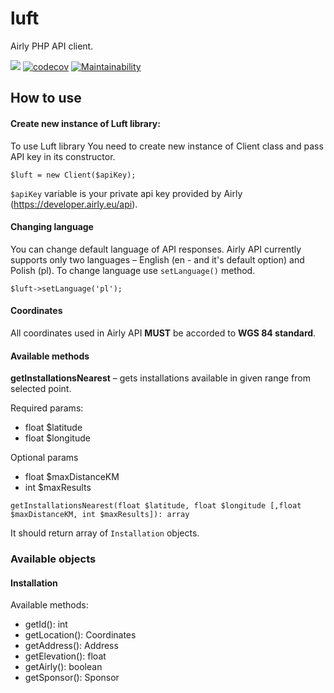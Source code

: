 # luft
Airly PHP API client. 

![](https://github.com/avantar/luft/workflows/build/badge.svg)
[![codecov](https://codecov.io/gh/AvantaR/luft/branch/master/graph/badge.svg)](https://codecov.io/gh/AvantaR/luft)
[![Maintainability](https://api.codeclimate.com/v1/badges/d9e734016ed9ffe9c3b3/maintainability)](https://codeclimate.com/github/AvantaR/luft/maintainability)


## How to use

#### Create new instance of Luft library:

To use Luft library You need to create new instance of Client class and pass API key in its constructor.
```
$luft = new Client($apiKey);
```
```$apiKey``` variable is your private api key provided by Airly (https://developer.airly.eu/api).

#### Changing language
You can change default language of API responses. Airly API currently supports only two languages – English (en - and it's default option) and Polish (pl). To change language use ```setLanguage()``` method.

```
$luft->setLanguage('pl');
```

#### Coordinates
All coordinates used in Airly API **MUST** be accorded to **WGS 84 standard**. 

#### Available methods

**getInstallationsNearest** – gets installations available in given range from selected point.

Required params:
* float $latitude
* float $longitude

Optional params
* float $maxDistanceKM
* int $maxResults

```
getInstallationsNearest(float $latitude, float $longitude [,float $maxDistanceKM, int $maxResults]): array
```
It should return array of ```Installation``` objects.

### Available objects

#### Installation
Available methods:
* getId(): int
* getLocation(): Coordinates
* getAddress(): Address
* getElevation(): float
* getAirly(): boolean
* getSponsor(): Sponsor